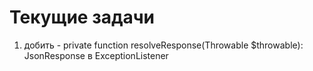 # Текущие задачи

1. добить - private function resolveResponse(Throwable $throwable): JsonResponse в ExceptionListener

